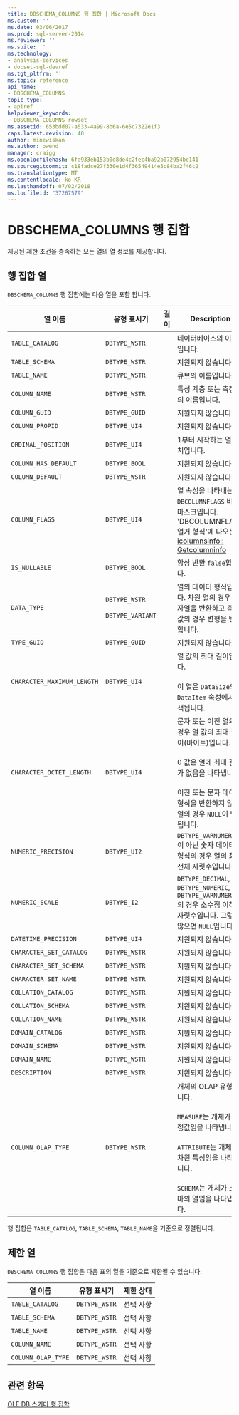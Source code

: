 ```yaml
---
title: DBSCHEMA_COLUMNS 행 집합 | Microsoft Docs
ms.custom: ''
ms.date: 03/06/2017
ms.prod: sql-server-2014
ms.reviewer: ''
ms.suite: ''
ms.technology:
- analysis-services
- docset-sql-devref
ms.tgt_pltfrm: ''
ms.topic: reference
api_name:
- DBSCHEMA_COLUMNS
topic_type:
- apiref
helpviewer_keywords:
- DBSCHEMA_COLUMNS rowset
ms.assetid: 653bdd07-a533-4a99-8b6a-6e5c7322e1f3
caps.latest.revision: 40
author: minewiskan
ms.author: owend
manager: craigg
ms.openlocfilehash: 6fa933eb153b0d8de4c2fec4ba92b072954be141
ms.sourcegitcommit: c18fadce27f330e1d4f36549414e5c84ba2f46c2
ms.translationtype: MT
ms.contentlocale: ko-KR
ms.lasthandoff: 07/02/2018
ms.locfileid: "37267579"
---
```

# <a name="dbschemacolumns-rowset"></a>DBSCHEMA_COLUMNS 행 집합
  제공된 제한 조건을 충족하는 모든 열의 열 정보를 제공합니다.  
  
## <a name="rowset-columns"></a>행 집합 열  
 `DBSCHEMA_COLUMNS` 행 집합에는 다음 열을 포함 합니다.  
  
|열 이름|유형 표시기|길이|Description|  
|-----------------|--------------------|------------|-----------------|  
|`TABLE_CATALOG`|`DBTYPE_WSTR`||데이터베이스의 이름입니다.|  
|`TABLE_SCHEMA`|`DBTYPE_WSTR`||지원되지 않습니다.|  
|`TABLE_NAME`|`DBTYPE_WSTR`||큐브의 이름입니다.|  
|`COLUMN_NAME`|`DBTYPE_WSTR`||특성 계층 또는 측정값의 이름입니다.|  
|`COLUMN_GUID`|`DBTYPE_GUID`||지원되지 않습니다.|  
|`COLUMN_PROPID`|`DBTYPE_UI4`||지원되지 않습니다.|  
|`ORDINAL_POSITION`|`DBTYPE_UI4`||1부터 시작하는 열 위치입니다.|  
|`COLUMN_HAS_DEFAULT`|`DBTYPE_BOOL`||지원되지 않습니다.|  
|`COLUMN_DEFAULT`|`DBTYPE_WSTR`||지원되지 않습니다.|  
|`COLUMN_FLAGS`|`DBTYPE_UI4`||열 속성을 나타내는 `DBCOLUMNFLAGS` 비트 마스크입니다. 'DBCOLUMNFLAGS 열거 형식'에 나오는 [icolumnsinfo:: Getcolumninfo](http://msdn2.microsoft.com/library/ms722704.aspx)|  
|`IS_NULLABLE`|`DBTYPE_BOOL`||항상 반환 `false`합니다.|  
|`DATA_TYPE`|`DBTYPE_WSTR`<br /><br /> `DBTYPE_VARIANT`||열의 데이터 형식입니다. 차원 열의 경우 문자열을 반환하고 측정값의 경우 변형을 반환합니다.|  
|`TYPE_GUID`|`DBTYPE_GUID`||지원되지 않습니다.|  
|`CHARACTER_MAXIMUM_LENGTH`|`DBTYPE_UI4`||열 값의 최대 길이입니다.<br /><br /> 이 열은 `DataSize`의 `DataItem` 속성에서 검색됩니다.|  
|`CHARACTER_OCTET_LENGTH`|`DBTYPE_UI4`||문자 또는 이진 열의 경우 열 값의 최대 길이(바이트)입니다.<br /><br /> 0 값은 열에 최대 길이가 없음을 나타냅니다.<br /><br /> 이진 또는 문자 데이터 형식을 반환하지 않는 열의 경우 `NULL`이 반환됩니다.|  
|`NUMERIC_PRECISION`|`DBTYPE_UI2`||`DBTYPE_VARNUMERIC`이 아닌 숫자 데이터 형식의 경우 열의 최대 전체 자릿수입니다.|  
|`NUMERIC_SCALE`|`DBTYPE_I2`||`DBTYPE_DECIMAL`, `DBTYPE_NUMERIC`, `DBTYPE_VARNUMERIC`의 경우 소수점 이하 자릿수입니다. 그렇지 않으면 `NULL`입니다.|  
|`DATETIME_PRECISION`|`DBTYPE_UI4`||지원되지 않습니다.|  
|`CHARACTER_SET_CATALOG`|`DBTYPE_WSTR`||지원되지 않습니다.|  
|`CHARACTER_SET_SCHEMA`|`DBTYPE_WSTR`||지원되지 않습니다.|  
|`CHARACTER_SET_NAME`|`DBTYPE_WSTR`||지원되지 않습니다.|  
|`COLLATION_CATALOG`|`DBTYPE_WSTR`||지원되지 않습니다.|  
|`COLLATION_SCHEMA`|`DBTYPE_WSTR`||지원되지 않습니다.|  
|`COLLATION_NAME`|`DBTYPE_WSTR`||지원되지 않습니다.|  
|`DOMAIN_CATALOG`|`DBTYPE_WSTR`||지원되지 않습니다.|  
|`DOMAIN_SCHEMA`|`DBTYPE_WSTR`||지원되지 않습니다.|  
|`DOMAIN_NAME`|`DBTYPE_WSTR`||지원되지 않습니다.|  
|`DESCRIPTION`|`DBTYPE_WSTR`||지원되지 않습니다.|  
|`COLUMN_OLAP_TYPE`|`DBTYPE_WSTR`||개체의 OLAP 유형입니다.<br /><br /> `MEASURE`는 개체가 측정값임을 나타냅니다.<br /><br /> `ATTRIBUTE`는 개체가 차원 특성임을 나타냅니다.<br /><br /> `SCHEMA`는 개체가 스키마의 열임을 나타냅니다.|  
  
 행 집합은 `TABLE_CATALOG`, `TABLE_SCHEMA`, `TABLE_NAME`을 기준으로 정렬됩니다.  
  
## <a name="restriction-columns"></a>제한 열  
 `DBSCHEMA_COLUMNS` 행 집합은 다음 표의 열을 기준으로 제한될 수 있습니다.  
  
|열 이름|유형 표시기|제한 상태|  
|-----------------|--------------------|-----------------------|  
|`TABLE_CATALOG`|`DBTYPE_WSTR`|선택 사항|  
|`TABLE_SCHEMA`|`DBTYPE_WSTR`|선택 사항|  
|`TABLE_NAME`|`DBTYPE_WSTR`|선택 사항|  
|`COLUMN_NAME`|`DBTYPE_WSTR`|선택 사항|  
|`COLUMN_OLAP_TYPE`|`DBTYPE_WSTR`|선택 사항|  
  
## <a name="see-also"></a>관련 항목  
 [OLE DB 스키마 행 집합](ole-db-schema-rowsets.md)  
  
  
